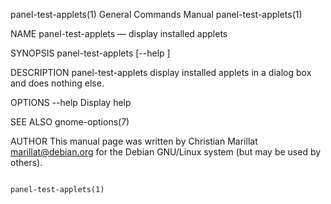 panel-test-applets(1)                                         General Commands Manual                                        panel-test-applets(1)

NAME
       panel-test-applets —  display installed applets

SYNOPSIS
       panel-test-applets [--help ]

DESCRIPTION
       panel-test-applets display installed applets in a dialog box and does nothing else.

OPTIONS
       --help    Display help

SEE ALSO
       gnome-options(7)

AUTHOR
       This manual page was written by Christian Marillat marillat@debian.org for the Debian GNU/Linux system (but may be used by others).

                                                                                                                             panel-test-applets(1)
